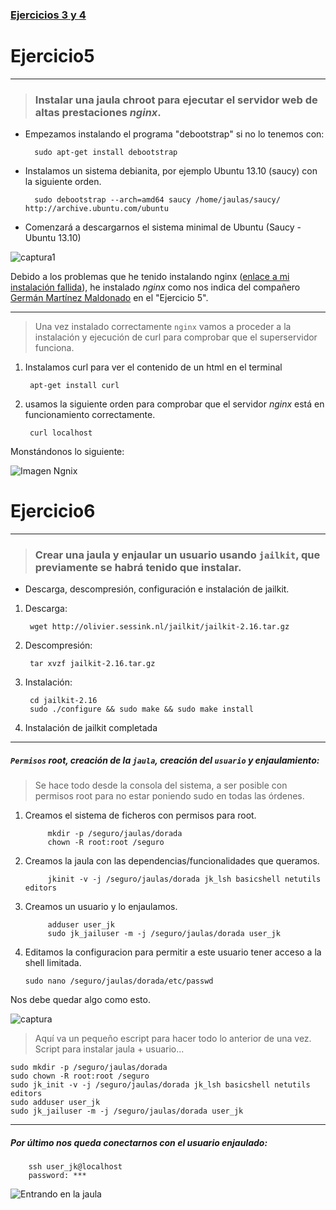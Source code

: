### [Ejercicios 3 y 4](https://github.com/oskyar/InfraestructuraVirtual/blob/master/Tema2/Ejercicios3y4.md)


# Ejercicio5
------------

> ### Instalar una jaula chroot para ejecutar el servidor web de altas prestaciones ***nginx***.

+ Empezamos instalando el programa "debootstrap" si no lo tenemos con:

		sudo apt-get install debootstrap

+ Instalamos un sistema debianita, por ejemplo Ubuntu 13.10 (saucy) con la siguiente orden.

		sudo debootstrap --arch=amd64 saucy /home/jaulas/saucy/ http://archive.ubuntu.com/ubuntu
	
+ Comenzará a descargarnos el sistema minimal de Ubuntu (Saucy - Ubuntu 13.10)

![captura1](https://raw.github.com/oskyar/InfraestructuraVirtual/master/Tema2/img/Ejercicio%203%20a%29%20.png)

Debido a los problemas que he tenido instalando nginx ([enlace a mi instalación fallida](https://github.com/oskyar/InfraestructuraVirtual/blob/master/Tema2/instalacion_fallida_nginx.md)), he instalado *nginx* como nos indica del compañero  [Germán Martínez Maldonado](https://github.com/germaaan/IV_GMM/wiki/Ejercicios-Tema-2) en el "Ejercicio 5".

-------------------------------

> Una vez instalado correctamente `nginx` vamos a proceder a la instalación y ejecución de curl para comprobar que el superservidor funciona.

1. Instalamos curl para ver el contenido de un html en el terminal

		apt-get install curl

2. usamos la siguiente orden para comprobar que el servidor *nginx* está en funcionamiento correctamente.

		curl localhost

Monstándonos lo siguiente:

![Imagen Ngnix](https://raw.github.com/oskyar/InfraestructuraVirtual/master/Tema2/img/Ejercicio5-ProbandoNginxConCurl.png)



# Ejercicio6
------------

> ### Crear una jaula y enjaular un usuario usando `jailkit`, que previamente se habrá tenido que instalar.

+ Descarga, descompresión, configuración e instalación de jailkit.
        
1. Descarga:
		  
		wget http://olivier.sessink.nl/jailkit/jailkit-2.16.tar.gz
		
2. Descompresión:

		tar xvzf jailkit-2.16.tar.gz

3. Instalación: 

		cd jailkit-2.16
		sudo ./configure && sudo make && sudo make install

4. Instalación de jailkit completada

---------------------------------------------------------------------

#####  `Permisos` root, creación de la `jaula`, creación del `usuario` y enjaulamiento:
> Se hace todo desde la consola del sistema, a ser posible con permisos root para no estar poniendo sudo en todas las órdenes.

1. Creamos el sistema de ficheros con permisos para root.

        	mkdir -p /seguro/jaulas/dorada
        	chown -R root:root /seguro

2. Creamos la jaula con las dependencias/funcionalidades que queramos.

        	jkinit -v -j /seguro/jaulas/dorada jk_lsh basicshell netutils editors

3. Creamos un usuario y lo enjaulamos.

        	adduser user_jk
        	sudo jk_jailuser -m -j /seguro/jaulas/dorada user_jk
	
4.  Editamos la configuracion para permitir a este usuario tener acceso a la shell limitada.

		sudo nano /seguro/jaulas/dorada/etc/passwd

Nos debe quedar algo como esto.

![captura](https://raw.github.com/oskyar/InfraestructuraVirtual/master/Tema2/img/Ejercicio6-configurando_shell_usuario_jaula.png)

> Aquí va un pequeño escript para hacer todo lo anterior de una vez.
>	Script para instalar jaula + usuario...

	sudo mkdir -p /seguro/jaulas/dorada
	sudo chown -R root:root /seguro
	sudo jk_init -v -j /seguro/jaulas/dorada jk_lsh basicshell netutils editors
	sudo adduser user_jk
	sudo jk_jailuser -m -j /seguro/jaulas/dorada user_jk

-----------------------------------------------------------------------
##### Por último nos queda conectarnos con el usuario enjaulado:

        ssh user_jk@localhost
        password: ***
        
![Entrando en la jaula](https://raw.github.com/oskyar/InfraestructuraVirtual/master/Tema2/img/Ejercicio6-entrando-en-la-jaula.png)
